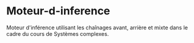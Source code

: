 # Moteur-d-inference
Moteur d'inférence utilisant les chaînages avant, arrière et mixte dans le cadre du cours de Systèmes complexes.
